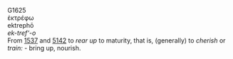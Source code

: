 G1625  
ἐκτρέφω  
ektrephō  
*ek-tref‘-o*  
From [1537](g1537) and [5142](g5142) to *rear* *up* to maturity, that
is, (generally) to *cherish* or *train:* - bring up, nourish.  
